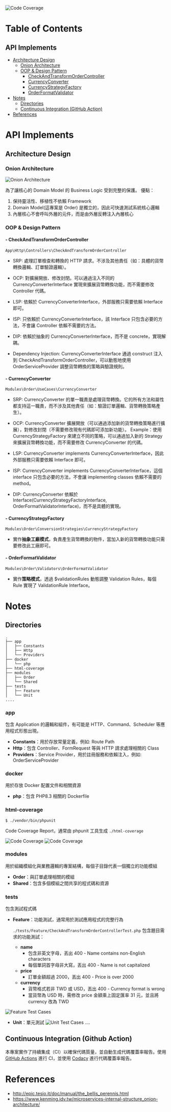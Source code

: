 
![Code Coverage](https://raw.githubusercontent.com/ohyeahyao/phpunit-coverage-test/image-data/coverage.svg
)

Table of Contents
=================

## API Implements
- [Architecture Design](#architecture-design)
  * [Onion Architecture](#onion-architecture)
  * [OOP & Design Pattern](#oop--design-pattern)
    + [CheckAndTransformOrderController](#checkandtransformordercontroller)
    + [CurrencyConverter](#currencyconverter)
    + [CurrencyStrategyFactory](#currencystrategyfactory)
    + [OrderFormatValidator](#orderformatvalidator)
- [Notes](#notes)
  * [Directories](#directories)
  * [Continuous Integration (GitHub Action)](#continuous-integration-github-action)
- [References](#references)

# API Implements

## Architecture Design
### Onion Architecture

![Onion Architecture](https://github.com/ohyeahyao/asiayo-2024-interview/blob/main/docs/img-onion-architecture.png)

為了讓核心的 Domain Model 的 Business Logic 受到完整的保護。
優點：
1. 保持靈活性、移植性不依賴 Framework
2. Domain Model(這專案是 Order) 是獨立的，因此可快速測試系統核心邏輯
3. 內層核心不會呼叫外層的元件，而是由外層反轉注入內層核心


### OOP & Design Pattern
#### - CheckAndTransformOrderController
`App\Http\Controllers\CheckAndTransformOrderController`
- SRP: 處理訂單檢查和轉換的 HTTP 請求。不涉及其他責任（如：具體的貨幣轉換邏輯、訂單驗證邏輯）。

- OCP: 對擴展開放、修改封閉。可以通過注入不同的 CurrencyConverterInterface 實現來擴展貨幣轉換功能，而不需要修改 Controller 代碼。

- LSP: 依賴於 CurrencyConverterInterface，外部服務只需要依賴 Interface 即可。

- ISP: 只依賴於 CurrencyConverterInterface，該 Interface 只包含必要的方法，不會讓 Controller 依賴不需要的方法。

- DIP: 依賴於抽象的 CurrencyConverterInterface，而不是 concrete，實現解耦。

- Dependency Injection: CurrencyConverterInterface 通過 construct 注入到 CheckAndTransformOrderController，可以動態地使用 OrderServiceProvider 調整貨幣轉換的策略與驗證規則。


#### - CurrencyConverter
`Modules\Order\UseCases\CurrencyConverter`

- SRP: CurrencyConverter 的單一職責是處理貨幣轉換。它的所有方法和屬性都支持這一職責，而不涉及其他責任（如：驗證訂單邏輯、貨幣轉換策略產生）。

- OCP: CurrencyConverter 擴展開放（可以通過添加新的貨幣轉換策略進行擴展），對修改封閉（不需要修改現有代碼即可添加新功能）。
Example：使用 CurrencyStrategyFactory 來建立不同的策略，可以通過加入新的 Strategy 來擴展貨幣轉換功能，而不需要修改 CurrencyConverter 的代碼。

- LSP: CurrencyConverter implements CurrencyConverterInterface，因此外部服務只需要依賴 Interface 即可。

- ISP: CurrencyConverter implements CurrencyConverterInterface，這個 interface 只包含必要的方法，不會讓 implementing classes 依賴不需要的 method。

- DIP: CurrencyConverter 依賴於 Interface(CurrencyStrategyFactoryInterface, OrderFormatValidatorInterface)，而不是具體的實現。

#### - CurrencyStrategyFactory
`Modules\Order\ConversionStrategies\CurrencyStrategyFactory`
- 實作**抽象工廠模式**，負責產生貨幣轉換的物件，當加入新的貨幣轉換功能只需要修改此工廠即可。

#### - OrderFormatValidator
`Modules\Order\Validators\OrderFormatValidator`
- 實作**策略模式**，透過 $validationRules 動態調整 Validation Rules，每個 Rule 實現了 ValidationRule Interface。



# Notes

## Directories

```
.
├── app
│   ├── Constants
│   ├── Http
│   └── Providers
├── docker
│   └── php
├── html-coverage
├── modules
│   ├── Order
│   └── Shared
├── tests
│   ├── Feature
│   └── Unit
....
```

### app

包含 Application 的邏輯和組件，有可能是 HTTP、Command、Scheduler 等應用程式形態出現。

- **Constants**：用於存放常量定義，例如: Route Path
- **Http**：包含 Controller、FormRequest 等與 HTTP 請求處理相關的 Class
- **Providers**：Service Provider，用於註冊服務和依賴注入，例如: OrderServiceProvider

### docker

用於存放 Docker 配置文件和相關資源

- **php**：包含 PHP8.3 相關的 Dockerfile

### html-coverage

```
$ ./vendor/bin/phpunit
```
Code Coverage Report，通常由 phpunit 工具生成 `./html-coverage`

![Code Coverage](https://github.com/ohyeahyao/asiayo-2024-interview/blob/main/docs/img-code-coverage.png)
![Code Coverage](https://github.com/ohyeahyao/asiayo-2024-interview/blob/main/docs/img-code-coverage-text.png)


### modules

用於組織模組化與業務邏輯的專案結構，每個子目錄代表一個獨立的功能模組

- **Order**：與訂單處理相關的模組
- **Shared**：包含多個模組之間共享的程式碼和資源

### tests

包含測試程式碼

- **Feature**：功能測試，通常用於測試應用程式的完整行為

  `./tests/Feature/CheckAndTransformOrderControllerTest.php` 包含題目需求的功能測試：

  - **name**
    - 包含非英文字母，丟出 400 - Name contains non-English characters
    - 每個單詞首字母非大寫，丟出 400 - Name is not capitalized
  - **price**
    - 訂單金額超過 2000，丟出 400 - Price is over 2000
  - **currency**
    - 貨幣格式若非 TWD 或 USD，丟出 400 - Currency format is wrong
    - 當貨幣為 USD 時，需修改 price 金額乘上固定匯率 31 元，並且將 currency 改為 TWD

![Feature Test Cases](https://github.com/ohyeahyao/asiayo-2024-interview/blob/main/docs/img-test-cases.png)

- **Unit**：單元測試
![Unit Test Cases](https://github.com/ohyeahyao/asiayo-2024-interview/blob/main/docs/img-unit-test-cases.png)
....

## Continuous Integration (Github Action)
本專案實作了持續集成（CI）以確保代碼質量，並自動生成代碼覆蓋率報告。使用 [GitHub Actions](https://github.com/features/actions) 進行 CI，並使用 [Codacy](https://www.codacy.com/) 進行代碼覆蓋率報告。


# References

- http://epic.tesio.it/doc/manual/the_bellis_perennis.html
- https://www.kenming.idv.tw/microservices-internal-structure_onion-architecture/
